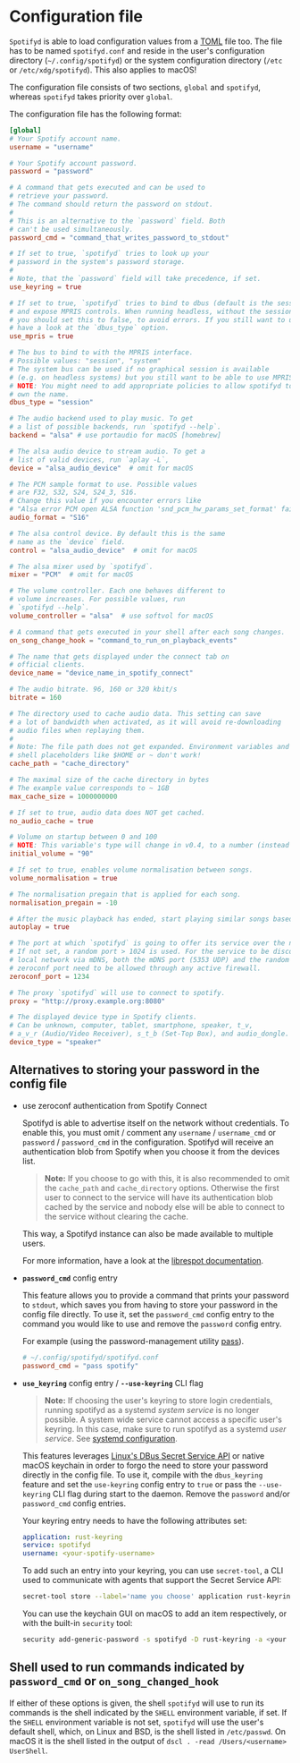 # Configuration file

`Spotifyd` is able to load configuration values from a [TOML](https://toml.io/en/v0.5.0) file too. The file has to be named `spotifyd.conf` and reside in the user's configuration directory (`~/.config/spotifyd`) or the system configuration directory (`/etc` or `/etc/xdg/spotifyd`). This also applies to macOS!

The configuration file consists of two sections, `global` and `spotifyd`, whereas `spotifyd` takes priority over `global`.

The configuration file has the following format:

```toml
[global]
# Your Spotify account name.
username = "username"

# Your Spotify account password.
password = "password"

# A command that gets executed and can be used to
# retrieve your password.
# The command should return the password on stdout.
#
# This is an alternative to the `password` field. Both
# can't be used simultaneously.
password_cmd = "command_that_writes_password_to_stdout"

# If set to true, `spotifyd` tries to look up your
# password in the system's password storage.
#
# Note, that the `password` field will take precedence, if set.
use_keyring = true

# If set to true, `spotifyd` tries to bind to dbus (default is the session bus)
# and expose MPRIS controls. When running headless, without the session bus,
# you should set this to false, to avoid errors. If you still want to use MPRIS,
# have a look at the `dbus_type` option.
use_mpris = true

# The bus to bind to with the MPRIS interface.
# Possible values: "session", "system"
# The system bus can be used if no graphical session is available
# (e.g. on headless systems) but you still want to be able to use MPRIS.
# NOTE: You might need to add appropriate policies to allow spotifyd to
# own the name.
dbus_type = "session"

# The audio backend used to play music. To get
# a list of possible backends, run `spotifyd --help`.
backend = "alsa" # use portaudio for macOS [homebrew]

# The alsa audio device to stream audio. To get a
# list of valid devices, run `aplay -L`,
device = "alsa_audio_device"  # omit for macOS

# The PCM sample format to use. Possible values 
# are F32, S32, S24, S24_3, S16. 
# Change this value if you encounter errors like
# "Alsa error PCM open ALSA function 'snd_pcm_hw_params_set_format' failed with error 'EINVAL: Invalid argument'"
audio_format = "S16"

# The alsa control device. By default this is the same
# name as the `device` field.
control = "alsa_audio_device"  # omit for macOS

# The alsa mixer used by `spotifyd`.
mixer = "PCM"  # omit for macOS

# The volume controller. Each one behaves different to
# volume increases. For possible values, run
# `spotifyd --help`.
volume_controller = "alsa"  # use softvol for macOS

# A command that gets executed in your shell after each song changes.
on_song_change_hook = "command_to_run_on_playback_events"

# The name that gets displayed under the connect tab on
# official clients.
device_name = "device_name_in_spotify_connect"

# The audio bitrate. 96, 160 or 320 kbit/s
bitrate = 160

# The directory used to cache audio data. This setting can save
# a lot of bandwidth when activated, as it will avoid re-downloading
# audio files when replaying them.
#
# Note: The file path does not get expanded. Environment variables and
# shell placeholders like $HOME or ~ don't work!
cache_path = "cache_directory"

# The maximal size of the cache directory in bytes
# The example value corresponds to ~ 1GB
max_cache_size = 1000000000

# If set to true, audio data does NOT get cached.
no_audio_cache = true

# Volume on startup between 0 and 100
# NOTE: This variable's type will change in v0.4, to a number (instead of string)
initial_volume = "90"

# If set to true, enables volume normalisation between songs.
volume_normalisation = true

# The normalisation pregain that is applied for each song.
normalisation_pregain = -10

# After the music playback has ended, start playing similar songs based on the previous tracks.
autoplay = true

# The port at which `spotifyd` is going to offer its service over the network (TCP).
# If not set, a random port > 1024 is used. For the service to be discoverable on the
# local network via mDNS, both the mDNS port (5353 UDP) and the random or fixed
# zeroconf port need to be allowed through any active firewall.
zeroconf_port = 1234

# The proxy `spotifyd` will use to connect to spotify.
proxy = "http://proxy.example.org:8080"

# The displayed device type in Spotify clients.
# Can be unknown, computer, tablet, smartphone, speaker, t_v,
# a_v_r (Audio/Video Receiver), s_t_b (Set-Top Box), and audio_dongle.
device_type = "speaker"
```

## Alternatives to storing your password in the config file <!-- omit in toc -->

- use zeroconf authentication from Spotify Connect

  Spotifyd is able to advertise itself on the network without credentials. To enable this, you must omit / comment any `username` / `username_cmd` or `password` / `password_cmd` in the configuration. Spotifyd will receive an authentication blob from Spotify when you choose it from the devices list.

  > __Note:__ If you choose to go with this, it is also recommended to omit the `cache_path` and `cache_directory` options. Otherwise the first user to connect to the service will have its authentication blob cached by the service and nobody else will be able to connect to the service without clearing the cache.

  This way, a Spotifyd instance can also be made available to multiple users.

  For more information, have a look at the [librespot documentation][librespot-docs].

- **`password_cmd`** config entry

  This feature allows you to provide a command that prints your password to `stdout`, which saves you from having to store your password in the config file directly. To use it, set the `password_cmd` config entry to the command you would like to use and remove the `password` config entry.

  For example (using the password-management utility [pass][pass-homepage]).

  ```toml
  # ~/.config/spotifyd/spotifyd.conf
  password_cmd = "pass spotify"
  ```

- **`use_keyring`** config entry / **`--use-keyring`** CLI flag <!-- omit in toc -->

  > __Note:__ If choosing the user's keyring to store login credentials, running spotifyd as a systemd _system service_ is no longer possible. A system wide service cannot access a specific user's keyring. In this case, make sure to run spotifyd as a systemd _user service_. See [systemd configuration](services/Systemd.md).

  This features leverages [Linux's DBus Secret Service API][secret-storage-specification] or native macOS keychain in order to forgo the need to store your password directly in the config file. To use it, compile with the `dbus_keyring` feature and set the `use-keyring` config entry to `true` or pass the `--use-keyring` CLI flag  during start to the daemon. Remove the `password` and/or `password_cmd` config entries.

  Your keyring entry needs to have the following attributes set:

  ```yaml
  application: rust-keyring
  service: spotifyd
  username: <your-spotify-username>
  ```

  To add such an entry into your keyring, you can use `secret-tool`, a CLI used to communicate with agents that support the Secret Service API:

  ```bash
  secret-tool store --label='name you choose' application rust-keyring service spotifyd username <your-username>
  ```

  You can use the keychain GUI on macOS to add an item respectively, or with the built-in `security` tool:

  ```bash
  security add-generic-password -s spotifyd -D rust-keyring -a <your username> -w
  ```

## Shell used to run commands indicated by `password_cmd` or `on_song_changed_hook` <!-- omit in toc -->

If either of these options is given, the shell `spotifyd` will use to run its commands is the shell indicated by the `SHELL` environment variable, if set. If the `SHELL` environment variable is not set, `spotifyd` will use the user's default shell, which, on Linux and BSD, is the shell listed in `/etc/passwd`. On macOS it is the shell listed in the output of `dscl . -read /Users/<username> UserShell`.

[pass-homepage]: https://www.passwordstore.org/
[playerctl-homepage]: https://github.com/altdesktop/playerctl
[secret-storage-specification]: https://www.freedesktop.org/wiki/Specifications/secret-storage-spec/
[sp-homepage]: https://gist.github.com/wandernauta/6800547
[librespot-docs]: https://github.com/librespot-org/librespot/blob/master/docs/authentication.md#zeroconf-based-authentication
